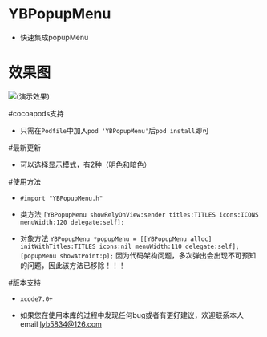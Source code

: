 # YBPopupMenu
 * 快速集成popupMenu

# 效果图
![(演示效果)](http://7xt3dd.com1.z0.glb.clouddn.com/YBPopupMenuGifShow.gif)

#cocoapods支持
  * 只需在`Podfile`中加入`pod 'YBPopupMenu'`后`pod install`即可

#最新更新
  * 可以选择显示模式，有2种（明色和暗色）

#使用方法
  * `#import "YBPopupMenu.h"`
  * 类方法 `[YBPopupMenu showRelyOnView:sender titles:TITLES icons:ICONS menuWidth:120 delegate:self];`

  * 对象方法 `YBPopupMenu *popupMenu = [[YBPopupMenu alloc] initWithTitles:TITLES icons:nil menuWidth:110 delegate:self];
    [popupMenu showAtPoint:p];`  因为代码架构问题，多次弹出会出现不可预知的问题，因此该方法已移除！！！

#版本支持
  * `xcode7.0+`

  * 如果您在使用本库的过程中发现任何bug或者有更好建议，欢迎联系本人email  lyb5834@126.com

